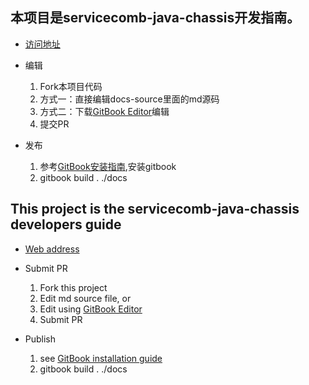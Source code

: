 ## 本项目是servicecomb-java-chassis开发指南。

* [访问地址](https://huaweicse.github.io/servicecomb-java-chassis-doc)

* 编辑  
  1. Fork本项目代码  
  2. 方式一：直接编辑docs-source里面的md源码  
  3. 方式二：下载[GitBook Editor](https://legacy.gitbook.com/editor)编辑  
  4. 提交PR

* 发布  
  1. 参考[GitBook安装指南](https://github.com/GitbookIO/gitbook/blob/master/docs/setup.md),安装gitbook  
  2. gitbook build . ./docs

## This project is the servicecomb-java-chassis developers guide

* [Web address](https://huaweicse.github.io/servicecomb-java-chassis-doc)

* Submit PR  
  1. Fork this project  
  2. Edit md source file, or  
  3. Edit using [GitBook Editor](https://legacy.gitbook.com/editor)  
  4. Submit PR

* Publish  
  1. see [GitBook installation guide](https://github.com/GitbookIO/gitbook/blob/master/docs/setup.md)  
  2. gitbook build . ./docs



